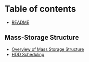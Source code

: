 # Table of contents

* [README](README.md)

## Mass-Storage Structure

* [Overview of Mass Storage Structure](mass-storage-structure/overview-of-mass-storage-structure.md)
* [HDD Scheduling](mass-storage-structure/hdd-scheduling.md)
